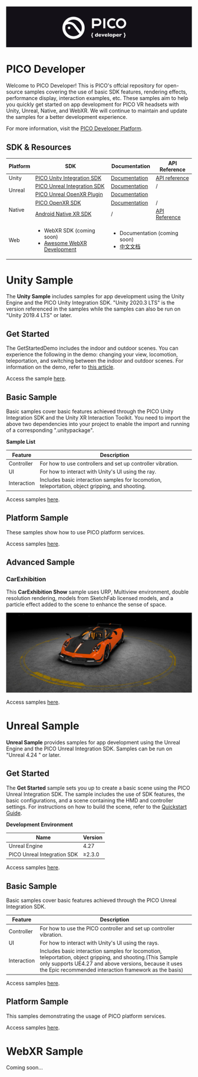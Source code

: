 ![image](https://github.com/Pico-Developer/.github/blob/main/images/logo.png)

# PICO Developer
Welcome to PICO Developer! This is PICO's offcial repository for open-source samples covering the use of basic SDK features, rendering effects, performance display, interaction examples, etc. These samples aim to help you quickly get started on app development for PICO VR headsets with Unity, Unreal, Native, and WebXR. We will continue to maintain and update the samples for a better development experience.

For more information, visit the [PICO Developer Platform](https://developer.pico-interactive.com/).

## SDK & Resources

<table>
    <thead>
        <tr>
            <th>Platform</th>
            <th>SDK</th>
            <th>Documentation</th>
            <th>API Reference</th>
        </tr>
    </thead>
    <tbody>
        <tr>
            <td rowspan=1>Unity</td>
            <td><a href="https://developer-global.pico-interactive.com/resources/#sdk">PICO Unity Integration SDK</a></td>
            <td><a href="https://developer-global.pico-interactive.com/document/unity">Documentation</a></td>
            <td>
                <a href="https://developer-global.pico-interactive.com/reference/unity/latest/">API reference</a></td>
            </td>
        </tr>
        <tr>
            <td rowspan=2>Unreal</td>
            <td><a href="https://developer-global.pico-interactive.com/resources/#sdk">PICO Unreal Integration SDK</a></td>
            <td><a href="https://developer-global.pico-interactive.com/document/unreal">Documentation</a></td>
            <td>/</td>
        </tr>
        <tr>
            <td><a href="https://developer-global.pico-interactive.com/docs/native/en/13158/openxr-mobile-sdk-overview/#introduction-to-openxr">PICO Unreal OpenXR Plugin</a></td>
            <td>
                <a href="https://developer-global.pico-interactive.com/document/unreal-openxr/">Documentation</a>
            </td>
        </tr>
        <tr>
            <td rowspan=2>Native</td>
            <td><a href="https://developer-global.pico-interactive.com/resources/#sdk">PICO OpenXR SDK</a></td>
            <td><a href="https://developer-global.pico-interactive.com/document/native/">Documentation</a></td>
            <td>/</td>
        </tr>
        <tr>
            <td><a href="https://developer-global.pico-interactive.com/sdk?deviceId=1&platformId=3&itemId=16">Android Native XR SDK</a></td>
            <td>/</td>
            <td><a href="https://pdocor.pico-interactive.com/reference/native/xr/2.0.1/">API Reference</a>
            </td>
        </tr>
        <tr>
            <td rowspan=1>Web</td>
            <td>
              <ul>
                <li>WebXR SDK (coming soon)</li>
                <li><a href="https://github.com/Pico-Developer/awesome-webxr-development">Awesome WebXR Development</a></li>
              </ul>
            </td>
            <td colspan=2>
              <ul>
                <li>Documentation (coming soon)</li>
                <li><a href="https://developer-cn.pico-interactive.com/document/web/introduce-xr/">中文文档</a></li>
              </ul>
            </td>
        </tr>
    </tbody>
</table>

# Unity Sample
The **Unity Sample** includes samples for app development using the Unity Engine and the PICO Unity Integration SDK. "Unity 2020.3 LTS" is the version referenced in the samples while the samples can also be run on "Unity 2019.4 LTS" or later.

## Get Started
The GetStartedDemo includes the indoor and outdoor scenes. You can experience the following in the demo: changing your view, locomotion, teleportation, and switching between the indoor and outdoor scenes. For information on the demo, refer to [this article](https://developer-global.pico-interactive.com/en/document/unity/get-started-demo/).

Access the sample [here](https://github.com/Pico-Developer/Getstarted-Unity).

## Basic Sample
Basic samples cover basic features achieved through the PICO Unity Integration SDK and the Unity XR Interaction Toolkit. You need to import the above two dependencies into your project to enable the import and running of a corresponding ".unitypackage".

**Sample List**

| Feature | Description |
| -----   |    ----     |
| Controller   |  For how to use controllers and set up controller vibration. |
| UI      |  For how to interact with Unity's UI using the ray. |
| Interaction |   Includes basic interaction samples for locomotion, teleportation, object gripping, and shooting.  |

Access samples [here](https://github.com/Pico-Developer/BasicSample-Unity).

## Platform Sample
These samples show how to use PICO platform services.

Access samples [here](https://github.com/Pico-Developer/PlatformSample-Unity).

## Advanced Sample

### CarExhibition

This **CarExhibition Show** sample uses URP, Multiview environment, double resolution rendering, models from SketchFab licensed models, and a particle effect added to the scene to enhance the sense of space.

![image](https://raw.githubusercontent.com/Pico-Developer/.github/main/images/car.jpg)

Access samples [here](https://github.com/Pico-Developer/CarExhibition-Unity).


# Unreal Sample
**Unreal Sample** provides samples for app development using the Unreal Engine and the PICO Unreal Integration SDK. Samples can be run on "Unreal 4.24
" or later.


## Get Started
The **Get Started** sample sets you up to create a basic scene using the PICO Unreal Integration SDK. The sample includes the use of SDK features, the basic configurations, and a scene containing the HMD and controller settings. For instructions on how to build the scene, refer to the [Quickstart Guide](https://developer-global.pico-interactive.com/document/unreal).

**Development Environment**

| Name  | Version    |
| ----  |  ----      |
| Unreal Engine | 4.27 |
| PICO Unreal Integration SDK | ≥2.3.0 |

Access samples [here](https://github.com/Pico-Developer/Getstarted-Unreal).

## Basic Sample
Basic samples cover basic features achieved through the PICO Unreal Integration SDK.

| Feature | Description |
| -----   |    ----     |
| Controller   |  For how to use the PICO controller and set up controller vibration. |
| UI      |  For how to interact with Unity's UI using the rays. |
| Interaction |   Includes basic interaction samples for locomotion, teleportation, object gripping, and shooting.(This Sample only supports UE4.27 and above versions, because it uses the Epic recommended interaction framework as the basis)  |

Access samples [here](https://github.com/Pico-Developer/BasicSample-Unreal/).

## Platform Sample
This samples demonstrating the usage of PICO platform services.

Access samples [here](https://github.com/Pico-Developer/PlatformSample-Unreal).

# WebXR Sample

Coming soon...
